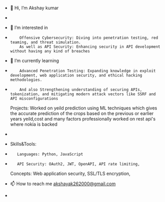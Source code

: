 - 👋 Hi, I’m Akshay kumar
- 
- 👀 I’m interested in
-         Offensive Cybersecurity: Diving into penetration testing, red teaming, and threat simulation.
          As well as API Security: Enhancing security in API development without having any kind of breaches
      
- 🌱 I’m currently learning
-         Advanced Penetration Testing: Expanding knowledge in exploit development, web application security, and ethical hacking methodologies.
-         And also Strengthening understanding of securing APIs, tokenization, and mitigating modern attack vectors like SSRF and API misconfigurations

  Projects:
          Worked on yeild prediction using ML techniques which gives the accurate prediction of the crops based on the previous or earlier years yeild,cost and many factors
          professionally worked on rest api's where nokia is backed 
-     
-  Skills&Tools:
-        Languages: Python, JavaScript
-        API Security: OAuth2, JWT, OpenAPI, API rate limiting, 
    Concepts:
         Web application security, SSL/TLS encryption,
     
- 📫 How to reach me akshayak262000@gmail.com
- 



<!---
Akshayak2000/Akshayak2000 is a ✨ special ✨ repository because its `README.md` (this file) appears on your GitHub profile.
You can click the Preview link to take a look at your changes.
--->
